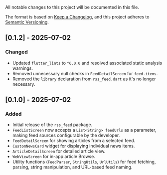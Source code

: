 All notable changes to this project will be documented in this file.

The format is based on [Keep a Changelog](https://keepachangelog.com/en/1.0.0/),
and this project adheres to [Semantic Versioning](https://semver.org/spec/v2.0.0.html).

## [0.1.2] - 2025-07-02
### Changed
* Updated `flutter_lints` to `^6.0.0` and resolved associated static analysis warnings.
* Removed unnecessary null checks in `FeedDetailScreen` for `feed.items`.
* Removed the `library` declaration from `rss_feed.dart` as it's no longer necessary.

## [0.1.0] - 2025-07-02

### Added

* Initial release of the `rss_feed` package.
* `FeedListScreen` now accepts a `List<String> feedUrls` as a parameter, making feed sources configurable by the developer.
* `FeedDetailScreen` for showing articles from a selected feed.
* `CustomNewsCard` widget for displaying individual news items.
* `ArticleDetailScreen` for detailed article view.
* `WebViewScreen` for in-app article Browse.
* Utility functions (`FeedParser`, `StringUtils`, `UrlUtils`) for feed fetching, parsing, string manipulation, and URL-based feed naming.